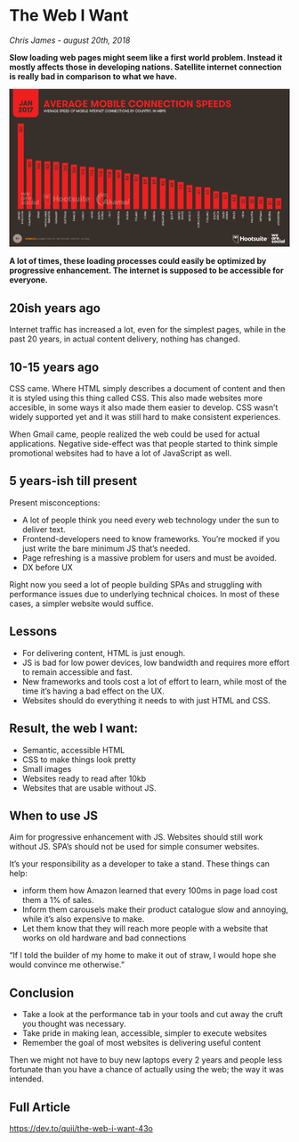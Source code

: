 # The Web I Want
*Chris James - august 20th, 2018*

**Slow loading web pages might seem like a first world problem. Instead it mostly affects those in developing nations. Satellite internet connection is really bad in comparison to what we have.**

![Internet Speeds](images/internet&#32;speeds.png)

**A lot of times, these loading processes could easily be optimized by progressive enhancement. The internet is supposed to be accessible for everyone.**

## 20ish years ago
Internet traffic has increased a lot, even for the simplest pages, while in the past 20 years, in actual content delivery, nothing has changed.

## 10-15 years ago
CSS came. Where HTML simply describes a document of content and then it is styled using this thing called CSS. This also made websites more accesible, in some ways it also made them easier to develop. CSS wasn’t widely supported yet and it was still hard to make consistent experiences.

When Gmail came, people realized the web could be used for actual applications. Negative side-effect was that people started to think simple promotional websites had to have a lot of JavaScript as well.

## 5 years-ish till present
Present misconceptions:
- A lot of people think you need every web technology under the sun to deliver text.
- Frontend-developers need to know frameworks. You’re mocked if you just write the bare minimum JS that’s needed.
- Page refreshing is a massive problem for users and must be avoided.
- DX before UX

Right now you seed a lot of people building SPAs and struggling with performance issues due to underlying technical choices. In most of these cases, a simpler website would suffice.

## Lessons
- For delivering content, HTML is just enough.
- JS is bad for low power devices, low bandwidth and requires more effort to remain accessible and fast.
- New frameworks and tools cost a lot of effort to learn, while most of the time it’s having a bad effect on the UX.
- Websites should do everything it needs to with just HTML and CSS.
  
## Result, the web I want:
- Semantic, accessible HTML
- CSS to make things look pretty
- Small images
- Websites ready to read after 10kb
- Websites that are usable without JS.
  
## When to use JS
Aim for progressive enhancement with JS. Websites should still work without JS. SPA’s should not be used for simple consumer websites.

It’s your responsibility as a developer to take a stand. These things can help:
- inform them how Amazon learned that every 100ms in page load cost them a 1% of sales.
- Inform them carousels make their product catalogue slow and annoying, while it’s also expensive to make.
- Let them know that they will reach more people with a website that works on old hardware and bad connections

“If I told the builder of my home to make it out of straw, I would hope she would convince me otherwise.”

## Conclusion
- Take a look at the performance tab in your tools and cut away the cruft you thought was necessary.
- Take pride in making lean, accessible, simpler to execute websites
- Remember the goal of most websites is delivering useful content

Then we might not have to buy new laptops every 2 years and people less fortunate than you have a chance of actually using the web; the way it was intended.

## Full Article
https://dev.to/quii/the-web-i-want-43o
